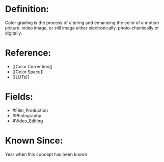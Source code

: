 

# Definition:
Color grading is the process of altering and enhancing the color of a motion picture, video image, or still image either electronically, photo-chemically or digitally.

# Reference:
- [[Color Correction]]
- [[Color Space]]
- [[LUTs]]

# Fields: 
- #Film_Production
- #Photography
- #Video_Editing

# Known Since:
Year when this concept has been known

